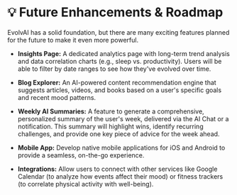 # 💡 Future Enhancements & Roadmap

EvolvAI has a solid foundation, but there are many exciting features planned for the future to make it even more powerful.

-   **Insights Page:** A dedicated analytics page with long-term trend analysis and data correlation charts (e.g., sleep vs. productivity). Users will be able to filter by date ranges to see how they've evolved over time.

-   **Blog Explorer:** An AI-powered content recommendation engine that suggests articles, videos, and books based on a user's specific goals and recent mood patterns.

-   **Weekly AI Summaries:** A feature to generate a comprehensive, personalized summary of the user's week, delivered via the AI Chat or a notification. This summary will highlight wins, identify recurring challenges, and provide one key piece of advice for the week ahead.

-   **Mobile App:** Develop native mobile applications for iOS and Android to provide a seamless, on-the-go experience.

-   **Integrations:** Allow users to connect with other services like Google Calendar (to analyze how events affect their mood) or fitness trackers (to correlate physical activity with well-being).
